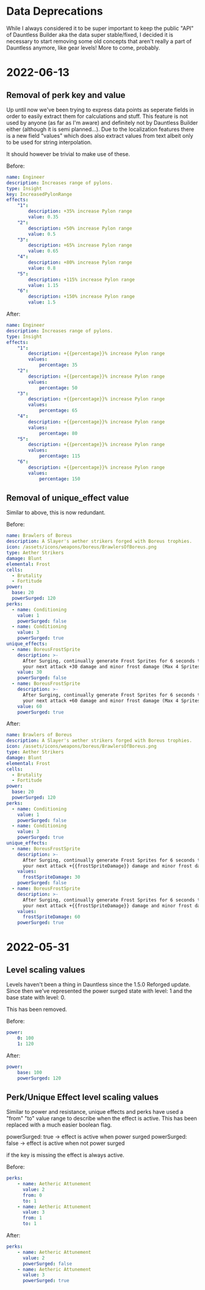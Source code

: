 # Data Deprecations

While I always considered it to be super important to keep the public "API" of Dauntless Builder aka the data super
stable/fixed, I decided it is necessary to start removing some old concepts that aren't really a part of Dauntless
anymore, like gear levels! More to come, probably.

# 2022-06-13

## Removal of perk key and value

Up until now we've been trying to express data points as seperate fields in order to easily extract them for
calculations and stuff. This feature is not used by anyone (as far as I'm aware) and definitely not by
Dauntless Builder either (although it is semi planned...). Due to the localization features there is
a new field "values" which does also extract values from text albeit only to be used for string interpolation.

It should however be trivial to make use of these.

Before:

```yaml
name: Engineer
description: Increases range of pylons.
type: Insight
key: IncreasedPylonRange
effects:
    "1":
        description: +35% increase Pylon range
        value: 0.35
    "2":
        description: +50% increase Pylon range
        value: 0.5
    "3":
        description: +65% increase Pylon range
        value: 0.65
    "4":
        description: +80% increase Pylon range
        value: 0.8
    "5":
        description: +115% increase Pylon range
        value: 1.15
    "6":
        description: +150% increase Pylon range
        value: 1.5
```

After:

```yaml
name: Engineer
description: Increases range of pylons.
type: Insight
effects:
    "1":
        description: +{{percentage}}% increase Pylon range
        values:
            percentage: 35
    "2":
        description: +{{percentage}}% increase Pylon range
        values:
            percentage: 50
    "3":
        description: +{{percentage}}% increase Pylon range
        values:
            percentage: 65
    "4":
        description: +{{percentage}}% increase Pylon range
        values:
            percentage: 80
    "5":
        description: +{{percentage}}% increase Pylon range
        values:
            percentage: 115
    "6":
        description: +{{percentage}}% increase Pylon range
        values:
            percentage: 150
```

## Removal of unique_effect value

Similar to above, this is now redundant.

Before:

```yaml
name: Brawlers of Boreus
description: A Slayer's aether strikers forged with Boreus trophies.
icon: /assets/icons/weapons/boreus/BrawlersOfBoreus.png
type: Aether Strikers
damage: Blunt
elemental: Frost
cells:
  - Brutality
  - Fortitude
power:
  base: 20
  powerSurged: 120
perks:
  - name: Conditioning
    value: 1
    powerSurged: false
  - name: Conditioning
    value: 3
    powerSurged: true
unique_effects:
  - name: BoreusFrostSprite
    description: >-
      After Surging, continually generate Frost Sprites for 6 seconds that grant
      your next attack +30 damage and minor frost damage (Max 4 Sprites)
    value: 30
    powerSurged: false
  - name: BoreusFrostSprite
    description: >-
      After Surging, continually generate Frost Sprites for 6 seconds that grant
      your next attack +60 damage and minor frost damage (Max 4 Sprites)
    value: 60
    powerSurged: true
```

After:
```yaml
name: Brawlers of Boreus
description: A Slayer's aether strikers forged with Boreus trophies.
icon: /assets/icons/weapons/boreus/BrawlersOfBoreus.png
type: Aether Strikers
damage: Blunt
elemental: Frost
cells:
  - Brutality
  - Fortitude
power:
  base: 20
  powerSurged: 120
perks:
  - name: Conditioning
    value: 1
    powerSurged: false
  - name: Conditioning
    value: 3
    powerSurged: true
unique_effects:
  - name: BoreusFrostSprite
    description: >-
      After Surging, continually generate Frost Sprites for 6 seconds that grant
      your next attack +{{frostSpriteDamage}} damage and minor frost damage (Max 4 Sprites)
    values:
      frostSpriteDamage: 30
    powerSurged: false
  - name: BoreusFrostSprite
    description: >-
      After Surging, continually generate Frost Sprites for 6 seconds that grant
      your next attack +{{frostSpriteDamage}} damage and minor frost damage (Max 4 Sprites)
    values:
      frostSpriteDamage: 60
    powerSurged: true
```

# 2022-05-31

## Level scaling values

Levels haven't been a thing in Dauntless since the 1.5.0 Reforged update. Since then we've represented the
power surged state with level: 1 and the base state with level: 0.

This has been removed.

Before:

```yaml
power:
    0: 100
    1: 120
```

After:

```yaml
power:
    base: 100
    powerSurged: 120
```

## Perk/Unique Effect level scaling values

Similar to power and resistance, unique effects and perks have used a "from" "to" value range to describe
when the effect is active. This has been replaced with a much easier boolean flag.

powerSurged: true -> effect is active when power surged
powerSurged: false -> effect is active when not power surged

if the key is missing the effect is always active.

Before:

```yaml
perks:
    - name: Aetheric Attunement
      value: 2
      from: 0
      to: 1
    - name: Aetheric Attunement
      value: 3
      from: 1
      to: 1
```

After:

```yaml
perks:
    - name: Aetheric Attunement
      value: 2
      powerSurged: false
    - name: Aetheric Attunement
      value: 3
      powerSurged: true
```
